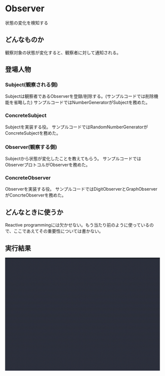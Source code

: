 # Observer
状態の変化を検知する

## どんなものか
観察対象の状態が変化すると、観察者に対して通知される。

## 登場人物
### Subject(観察される側)
Subjectは観察者であるObserverを登録/削除する。(サンプルコードでは削除機能を省略した)
サンプルコードではNumberGeneratorがSubjectを務めた。

### ConcreteSubject
Subjectを実装する役。
サンプルコードではRandomNumberGeneratorがConcreteSubjectを務めた。

### Observer(観察する側)
Subjectから状態が変化したことを教えてもらう。
サンプルコードではObserverプロトコルがObserverを務めた。

### ConcreteObserver
Observerを実装する役。
サンプルコードではDigitObserverとGraphObserverがConcrteObserverを務めた。

## どんなときに使うか
Reactive programmingには欠かせない。もう当たり前のように使っているので、ここであえてその重要性については書かない。

## 実行結果
![output.gif](https://github.com/struuuuggle/DesignPatternsInSwift/raw/master/DesignPatternsInSwift/17_Observer/output.gif)
